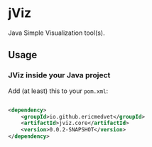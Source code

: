 # jViz

Java Simple Visualization tool(s).

## Usage

### JViz inside your Java project

Add (at least) this to your `pom.xml`:
```xml

<dependency>
    <groupId>io.github.ericmedvet</groupId>
    <artifactId>jviz.core</artifactId>
    <version>0.0.2-SNAPSHOT</version>
</dependency>
```
